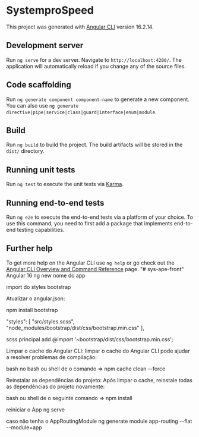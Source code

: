 # SystemproSpeed

This project was generated with [Angular CLI](https://github.com/angular/angular-cli) version 16.2.14.

## Development server

Run `ng serve` for a dev server. Navigate to `http://localhost:4200/`. The application will automatically reload if you change any of the source files.

## Code scaffolding

Run `ng generate component component-name` to generate a new component. You can also use `ng generate directive|pipe|service|class|guard|interface|enum|module`.

## Build

Run `ng build` to build the project. The build artifacts will be stored in the `dist/` directory.

## Running unit tests

Run `ng test` to execute the unit tests via [Karma](https://karma-runner.github.io).

## Running end-to-end tests

Run `ng e2e` to execute the end-to-end tests via a platform of your choice. To use this command, you need to first add a package that implements end-to-end testing capabilities.

## Further help

To get more help on the Angular CLI use `ng help` or go check out the [Angular CLI Overview and Command Reference](https://angular.io/cli) page.
"# sys-ape-front" 
Angular 16
ng new nome do app

import do styles bootstrap

Atualizar o angular.json:

npm install bootstrap

"styles": [
  "src/styles.scss",
  "node_modules/bootstrap/dist/css/bootstrap.min.css"
],



scss principal add
@import '~bootstrap/dist/css/bootstrap.min.css';

Limpar o cache do Angular CLI:
limpar o cache do Angular CLI pode ajudar a resolver problemas de compilação:

bash
no bash ou shell de o comando => 
npm cache clean --force

Reinstalar as dependências do projeto:
Após limpar o cache, reinstale todas as dependências do projeto novamente:

bash ou shell de o seguinte comando =>
npm install 

reiniciar o App
ng serve 

caso não tenha o AppRoutingModule 
ng generate module app-routing --flat --module=app
